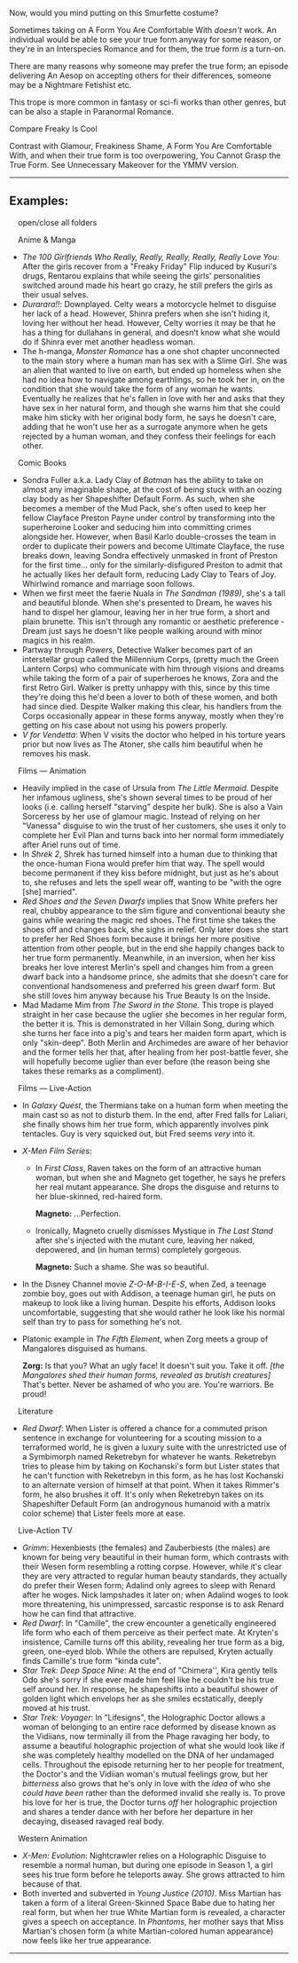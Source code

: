 Now, would you mind putting on this Smurfette costume?

Sometimes taking on A Form You Are Comfortable With _doesn't_ work. An individual would be able to see your true form anyway for some reason, or they're in an Interspecies Romance and for them, the true form _is_ a turn-on.

There are many reasons why someone may prefer the true form; an episode delivering An Aesop on accepting others for their differences, someone may be a Nightmare Fetishist etc.

This trope is more common in fantasy or sci-fi works than other genres, but can be also a staple in Paranormal Romance.

Compare Freaky Is Cool

Contrast with Glamour, Freakiness Shame, A Form You Are Comfortable With, and when their true form is too overpowering, You Cannot Grasp the True Form. See Unnecessary Makeover for the YMMV version.

___

## Examples:

    open/close all folders 

    Anime & Manga 

-   _The 100 Girlfriends Who Really, Really, Really, Really, Really Love You_: After the girls recover from a "Freaky Friday" Flip induced by Kusuri's drugs, Rentarou explains that while seeing the girls' personalities switched around made his heart go crazy, he still prefers the girls as their usual selves.
-   _Durarara!!_: Downplayed. Celty wears a motorcycle helmet to disguise her lack of a head. However, Shinra prefers when she isn't hiding it, loving her without her head. However, Celty worries it may be that he has a thing for dullahans in general, and doesn't know what she would do if Shinra ever met another headless woman.
-   The h-manga, _Monster Romance_ has a one shot chapter unconnected to the main story where a human man has sex with a Slime Girl. She was an alien that wanted to live on earth, but ended up homeless when she had no idea how to navigate among earthlings, so he took her in, on the condition that she would take the form of any woman he wants. Eventually he realizes that he's fallen in love with her and asks that they have sex in her natural form, and though she warns him that she could make him sticky with her original body form, he says he doesn't care, adding that he won't use her as a surrogate anymore when he gets rejected by a human woman, and they confess their feelings for each other.

    Comic Books 

-   Sondra Fuller a.k.a. Lady Clay of _Batman_ has the ability to take on almost any imaginable shape, at the cost of being stuck with an oozing clay body as her Shapeshifter Default Form. As such, when she becomes a member of the Mud Pack, she's often used to keep her fellow Clayface Preston Payne under control by transforming into the superheroine Looker and seducing him into committing crimes alongside her. However, when Basil Karlo double-crosses the team in order to duplicate their powers and become Ultimate Clayface, the ruse breaks down, leaving Sondra effectively unmasked in front of Preston for the first time... only for the similarly-disfigured Preston to admit that he actually likes her default form, reducing Lady Clay to Tears of Joy. Whirlwind romance and marriage soon follows.
-   When we first meet the faerie Nuala in _The Sandman (1989)_, she's a tall and beautiful blonde. When she's presented to Dream, he waves his hand to dispel her glamour, leaving her in her true form, a short and plain brunette. This isn't through any romantic or aesthetic preference - Dream just says he doesn't like people walking around with minor magics in his realm.
-   Partway through _Powers_, Detective Walker becomes part of an interstellar group called the Millennium Corps, (pretty much the Green Lantern Corps) who communicate with him through visions and dreams while taking the form of a pair of superheroes he knows, Zora and the first Retro Girl. Walker is pretty unhappy with this, since by this time they're doing this he'd been a lover to both of these women, and both had since died. Despite Walker making this clear, his handlers from the Corps occasionally appear in these forms anyway, mostly when they're getting on his case about not using his powers properly.
-   _V for Vendetta_: When V visits the doctor who helped in his torture years prior but now lives as The Atoner, she calls him beautiful when he removes his mask.

    Films — Animation 

-   Heavily implied in the case of Ursula from _The Little Mermaid_. Despite her infamous ugliness, she's shown several times to be proud of her looks (i.e. calling herself "starving" despite her bulk). She is also a Vain Sorceress by her use of glamour magic. Instead of relying on her "Vanessa" disguise to win the trust of her customers, she uses it only to complete her Evil Plan and turns back into her normal form immediately after Ariel runs out of time.
-   In _Shrek 2_, Shrek has turned himself into a human due to thinking that the once-human Fiona would prefer him that way. The spell would become permanent if they kiss before midnight, but just as he's about to, she refuses and lets the spell wear off, wanting to be "with the ogre \[she\] married".
-   _Red Shoes and the Seven Dwarfs_ implies that Snow White prefers her real, chubby appearance to the slim figure and conventional beauty she gains while wearing the magic red shoes. The first time she takes the shoes off and changes back, she sighs in relief. Only later does she start to prefer her Red Shoes form because it brings her more positive attention from other people, but in the end she happily changes back to her true form permanently. Meanwhile, in an inversion, when her kiss breaks her love interest Merlin's spell and changes him from a green dwarf back into a handsome prince, she admits that she doesn't care for conventional handsomeness and preferred his green dwarf form. But she still loves him anyway because his True Beauty Is on the Inside.
-   Mad Madame Mim from _The Sword in the Stone_. This trope is played straight in her case because the uglier she becomes in her regular form, the better it is. This is demonstrated in her Villain Song, during which she turns her face into a pig's and tears her maiden form apart, which is only "skin-deep". Both Merlin and Archimedes are aware of her behavior and the former tells her that, after healing from her post-battle fever, she will hopefully become uglier than ever before (the reason being she takes these remarks as a compliment).

    Films — Live-Action 

-   In _Galaxy Quest_, the Thermians take on a human form when meeting the main cast so as not to disturb them. In the end, after Fred falls for Laliari, she finally shows him her true form, which apparently involves pink tentacles. Guy is very squicked out, but Fred seems _very_ into it.
-   _X-Men Film Series_:
    -   In _First Class_, Raven takes on the form of an attractive human woman, but when she and Magneto get together, he says he prefers her real mutant appearance. She drops the disguise and returns to her blue-skinned, red-haired form.
        
        **Magneto:** ...Perfection.
        
    -   Ironically, Magneto cruelly dismisses Mystique in _The Last Stand_ after she's injected with the mutant cure, leaving her naked, depowered, and (in human terms) completely gorgeous.
        
        **Magneto:** Such a shame. She was so beautiful.
        
-   In the Disney Channel movie _Z-O-M-B-I-E-S_, when Zed, a teenage zombie boy, goes out with Addison, a teenage human girl, he puts on makeup to look like a living human. Despite his efforts, Addison looks uncomfortable, suggesting that she would rather he look like his normal self than try to pass for something he's not.
-   Platonic example in _The Fifth Element_, when Zorg meets a group of Mangalores disguised as humans.
    
    **Zorg:** Is that you? What an ugly face! It doesn't suit you. Take it off. _\[the Mangalores shed their human forms, revealed as brutish creatures\]_ That's better. Never be ashamed of who you are. You're warriors. Be proud!
    

    Literature 

-   _Red Dwarf_: When Lister is offered a chance for a commuted prison sentence in exchange for volunteering for a scouting mission to a terraformed world, he is given a luxury suite with the unrestricted use of a Symbimorph named Reketrebyn for whatever he wants. Reketrebyn tries to please him by taking on Kochanski's form but Lister states that he can't function with Reketrebyn in this form, as he has lost Kochanski to an alternate version of himself at that point. When it takes Rimmer's form, he also brushes it off. It's only when Reketrebyn takes on its Shapeshifter Default Form (an androgynous humanoid with a matrix color scheme) that Lister feels more at ease.

    Live-Action TV 

-   _Grimm_: Hexenbiests (the females) and Zauberbiests (the males) are known for being very beautiful in their human form, which contrasts with their Wesen form resembling a rotting corpse. However, while it's clear they are very attracted to regular human beauty standards, they actually do prefer their Wesen form; Adalind only agrees to sleep with Renard after he woges. Nick lampshades it later on; when Adalind woges to look more threatening, his unimpressed, sarcastic response is to ask Renard how he can find that attractive.
-   _Red Dwarf_: In "Camille", the crew encounter a genetically engineered life form who each of them perceive as their perfect mate. At Kryten's insistence, Camille turns off this ability, revealing her true form as a big, green, one-eyed blob. While the others are repulsed, Kryten actually finds Camille's true form "kinda cute".
-   _Star Trek: Deep Space Nine_: At the end of "Chimera'', Kira gently tells Odo she's sorry if she ever made him feel like he couldn't be his true self around her. In response, he shapeshifts into a beautiful shower of golden light which envelops her as she smiles ecstatically, deeply moved at his trust.
-   _Star Trek: Voyager_: In "Lifesigns", the Holographic Doctor allows a woman of belonging to an entire race deformed by disease known as the Vidiians, now terminally ill from the Phage ravaging her body, to assume a beautiful holographic projection of what she would look like if she was completely healthy modelled on the DNA of her undamaged cells. Throughout the episode returning her to her people for treatment, the Doctor's and the Vidiian woman's mutual feelings grow, but her _bitterness_ also grows that he's only in love with the _idea_ of who she _could have been_ rather than the deformed invalid she really is. To prove his love for her is true, the Doctor turns _off_ her holographic projection and shares a tender dance with her before her departure in her decaying, diseased ravaged real body.

    Western Animation 

-   _X-Men: Evolution_: Nightcrawler relies on a Holographic Disguise to resemble a normal human, but during one episode in Season 1, a girl sees his true form before he teleports away. She grows attracted to him because of that.
-   Both inverted and subverted in _Young Justice (2010)_. Miss Martian has taken a form of a literal Green-Skinned Space Babe due to hating her real form, but when her true White Martian form is revealed, a character gives a speech on acceptance. In _Phantoms_, her mother says that Miss Martian's chosen form (a white Martian-colored human appearance) now feels like her true appearance.

___
